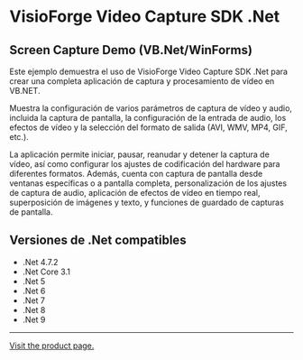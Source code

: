 ﻿# VisioForge Video Capture SDK .Net

## Screen Capture Demo (VB.Net/WinForms)

Este ejemplo demuestra el uso de VisioForge Video Capture SDK .Net para crear una completa aplicación de captura y procesamiento de vídeo en VB.NET.

Muestra la configuración de varios parámetros de captura de vídeo y audio, incluida la captura de pantalla, la configuración de la entrada de audio, los efectos de vídeo y la selección del formato de salida (AVI, WMV, MP4, GIF, etc.).

La aplicación permite iniciar, pausar, reanudar y detener la captura de vídeo, así como configurar los ajustes de codificación del hardware para diferentes formatos. Además, cuenta con captura de pantalla desde ventanas específicas o a pantalla completa, personalización de los ajustes de captura de audio, aplicación de efectos de vídeo en tiempo real, superposición de imágenes y texto, y funciones de guardado de capturas de pantalla.

## Versiones de .Net compatibles

* .Net 4.7.2
* .Net Core 3.1
* .Net 5
* .Net 6
* .Net 7
* .Net 8
* .Net 9

---

[Visit the product page.](https://www.visioforge.com/video-capture-sdk-net)
